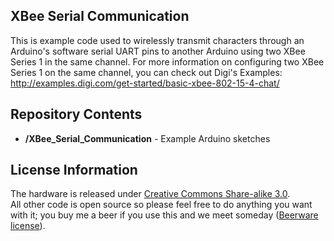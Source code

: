 XBee Serial Communication
-------------------

This is example code used to wirelessly transmit characters through an Arduino's software serial UART pins to another Arduino using two XBee Series 1 in the same channel. For more information on configuring two XBee Series 1 on the same channel, you can check out Digi's Examples: http://examples.digi.com/get-started/basic-xbee-802-15-4-chat/

Repository Contents
-------------------
* **/XBee_Serial_Communication** - Example Arduino sketches

License Information
-------------------
The hardware is released under [Creative Commons Share-alike 3.0](http://creativecommons.org/licenses/by-sa/3.0/).  
All other code is open source so please feel free to do anything you want with it; 
you buy me a beer if you use this and we meet someday ([Beerware license](http://en.wikipedia.org/wiki/Beerware)).
